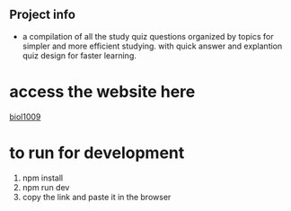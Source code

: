 ## Project info
- a compilation of all the study quiz questions organized by topics for simpler and more efficient studying. with quick answer and explantion quiz design for faster learning.

# access the website here
[biol1009](https://joshua-cheng2210.github.io/biol1009-web-quiz/)

# to run for development
1) npm install
2) npm run dev
3) copy the link and paste it in the browser
